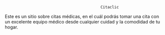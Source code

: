                                               Citaclic
                                              
Este es un sitio sobre citas médicas, en el cuál podrás tomar una cita con un excelente equipo médico 
desde cualquier cuidad y la comodidad de tu hogar.
